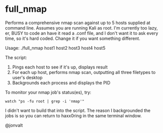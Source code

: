 # full_nmap
Performs a comprehensive nmap scan against up to 5 hosts supplied at command line.  Assumes you are running Kali as root.  I'm currently too lazy, er, BUSY to code an have it read a .conf file, and I don't want it to ask every time, so it's hard coded.  Change it if you want something different.

Usage: ./full_nmap host1 host2 host3 host4 host5

The script:
  1) Pings each host to see if it's up, displays result
  2) For each up host, performs nmap scan, outputting all three filetypes to user's desktop
  3) Backgrounds each process and displays the PID
  
To monitor your nmap job's status(es), try:

    watch "ps -fu root | grep -i 'nmap'"

I didn't want to build that into the script.  The reason I backgrounded the jobs is so you can return to haxx0ring in the same terminal window.

@jonvalt
